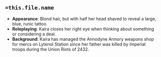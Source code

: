 ## `=this.file.name`

- **Appearance**: Blond hair, but with half her head shaved to reveal a large, blue, runic tattoo.
- **Roleplaying**: Kaira closes her right eye when thinking about something or considering a deal.
- **Background**: Kaira has managed the Annodyne Armory weapons shop for mercs on Lytenol Station since her father was killed by Imperial troops during the Union Riots of 2432.